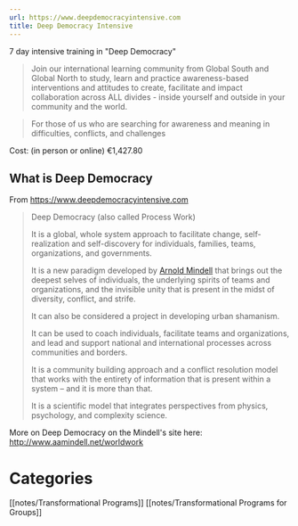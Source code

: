```yaml
---
url: https://www.deepdemocracyintensive.com
title: Deep Democracy Intensive
---
```


7 day intensive training in "Deep Democracy"

> Join our international learning community from Global South and Global North to study, learn and practice awareness-based interventions and attitudes to create, facilitate and impact collaboration across ALL divides - inside yourself and outside in your community and the world.

> For those of us who are searching for awareness and meaning in difficulties, conflicts, and challenges

Cost: (in person or online) €1,427.80

## What is Deep Democracy

From https://www.deepdemocracyintensive.com

> Deep Democracy (also called Process Work)
> 
> It is a global, whole system approach to facilitate change, self-realization and self-discovery for individuals, families, teams, organizations, and governments. 
> 
> It is a new paradigm developed by [Arnold Mindell](https://en.wikipedia.org/wiki/Arnold_Mindell) that brings out the deepest selves of individuals, the underlying spirits of teams and organizations, and the invisible unity that is present in the midst of diversity, conflict, and strife. 
> 
> It can also be considered a project in developing urban shamanism. 
> 
> It can be used to coach individuals, facilitate teams and organizations, and lead and support national and international processes across communities and borders. 
> 
> It is a community building approach and a conflict resolution model that works with the entirety of information that is present within a system – and it is more than that. 
> 
> It is a scientific model that integrates perspectives from physics, psychology, and complexity science.

More on Deep Democracy on the Mindell's site here: http://www.aamindell.net/worldwork

# Categories

[[notes/Transformational Programs]] [[notes/Transformational Programs for Groups]]